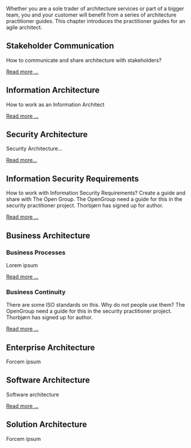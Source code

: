 Whether you are a sole trader of architecture services or part of a bigger team, you and your customer will benefit from a series of architecture practitioner guides. This chapter introduces the practitioner guides for an agile architect.

## Stakeholder Communication  
How to communicate and share architecture with stakeholders?

[Read more ...](3_Stakeholder_Communication.md)

## Information Architecture  
How to work as an Information Architect  

[Read more ...](6_Information_Architecture.md)

## Security Architecture
Security Architecture...

[Read more...](8_Rugged_DevOps.md)

## Information Security Requirements
How to work with Information Security Requirements? Create a guide and share with The Open Group.
The OpenGroup need a guide for this in the security practitioner project. Thorbjørn has signed up for author.

[Read more ...](2_Information_Security_Requirements.md)

## Business Architecture

### Business Processes  
Lorem ipsum

[Read more ...](7_Business_Processes.md)


### Business Continuity
There are some ISO standards on this. Why do not people use them? The OpenGroup need a guide for this in the security practitioner project. Thorbjørn has signed up for author.

[Read more ...](1_Business_Continuity.md)

## Enterprise Architecture
Forcem ipsum

## Software Architecture
Software architecture  

[Read more ...](4_Software_Architecture_Patterns.md)


## Solution Architecture
Forcem ipsum
